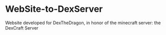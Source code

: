 # WebSite-to-DexServer
 Website developed for DexTheDragon, in honor of the minecraft server: the DexCraft Server
